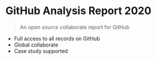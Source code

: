 # GitHub Analysis Report 2020

> An open source collaborate report for GitHub

- Full access to all records on GitHub
- Global collaborate
- Case study supported
